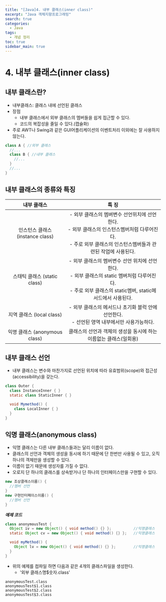 ```yaml
---
title: "[Java]4. 내부 클래스(inner class)"
excerpt: "Java 객체지향프로그래밍"
search: true
categories:
  - Java
tags:
  - 개념 정리
toc: true
sidebar_main: true
---
```


# 4. 내부 클래스(inner class)

## 내부 클래스란?
- 내부클래스: 클래스 내에 선언된 클래스
- 장점
  - 내부 클래스에서 외부 클래스의 멤버들을 쉽게 접근할 수 있다.
  - 코드의 복잡성을 줄일 수 있다.(캡슐화)
- 주로 AWT나 Swing과 같은 GUI어플리케이션의 이벤트처리 이외에는 잘 사용하지 않는다.

```java
class A { //외부 클래스
  //...
  class B { //내부 클래스
    //...
  }
  //...
}
```

## 내부 클래스의 종류와 특징

|            내부 클래스           |                                                                           특 징                                                                          |
|:--------------------------------:|:--------------------------------------------------------------------------------------------------------------------------------------------------------:|
| 인스턴스 클래스 (instance class) | - 외부 클래스의 멤버변수 선언위치에 선언한다. </br>- 외부 클래스의 인스턴스멤버처럼 다루어진다.</br> - 주로 외부 클래스의 인스턴스멤버들과 관련된 작업에 사용된다. |
|   스태틱 클래스 (static class)   |  - 외부 클래스의 멤버변수 선언 위치에 선언한다.</br> - 외부 클래스의 static 멤버처럼 다루어진다.</br> - 주로 외부 클래스의 static멤버, static메서드에서 사용된다.  |
|     지역 클래스 (local class)    |                                - 외부 클래스의 메서드나 초기화 블럭 안에 선언한다.</br> - 선언된 영역 내부에서만 사용가능하다.                                |
|   익명 클래스 (anonymous class)  |                                             클래스의 선언과 객체의 생성을 동시에 하는 이름없는 클래스(일회용)                                            |


## 내부 클래스 선언
- 내부 클래스는 변수와 마찬가지로 선언된 위치에 따라 유효범위(scope)와 접근성(accessibility)을 갖는다.

```java
class Outer {
  class InstanceInner { }
  static class StaticInner { }

  void Mymethod() {
    class LocalInner { }
  }
}
```

## 익명 클래스(anonymous class)
- 익명 클래스는 다른 내부 클래스들과는 달리 이름이 없다.
- 클래스의 선언과 객체의 생성을 동시에 하기 때문에 단 한번만 사용될 수 있고, 오직 하나의 객체만을 생성할 수 있다.
- 이름이 없기 때문에 생성자를 가질 수 없다.
- 오로지 단 하나의 클래스를 상속받거나 단 하나의 인터페이스만을 구현할 수 있다.

```java
new 조상클래스이름() {
  //멤버 선언
}
new 구현인터페이스이름() {
  //멤버 선언
}
```

___예제 코드___

```java
class anonymousTest {
  Object iv = new Object() { void method() {} };          //익명클래스
  static Object cv = new Object() { void method() {} };   //익명클래스

  void myMethod() {
    Object lv = new Object() { void method() {} };        //익명클래스
  }
}
```

- 위의 예제를 컴파일 하면 다음과 같은 4개의 클래스파일을 생성한다.
  - '외부 클래스명$숫자.class'

```
anonymousTest.class
anonymousTest$1.class
anonymousTest$2.class
anonymousTest$3.class
```
